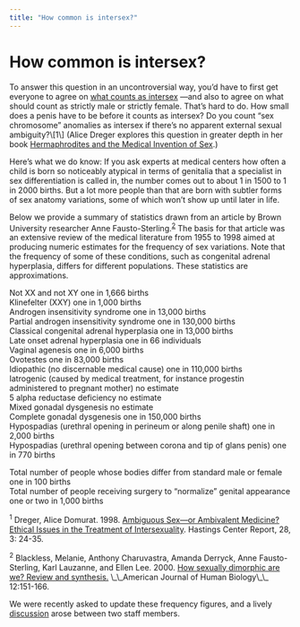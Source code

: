 ```yaml
---
title: "How common is intersex?"
---
```


# How common is intersex?

<p>To answer this question in an uncontroversial way, you&#8217;d have to first get everyone to agree on <a href="/faq/what%5C_is%5C_intersex">what counts as intersex</a> &#8212;and also to agree on what should count as strictly male or strictly female. That&#8217;s hard to do. How small does a penis have to be before it counts as intersex? Do you count &#8220;sex chromosome&#8221; anomalies as intersex if there&#8217;s no apparent external sexual ambiguity?\[1\] (Alice Dreger explores this question in greater depth in her book <a href="/books/medicalinvention">Hermaphrodites and the Medical Invention of Sex</a>.)  </p>

<p>Here&#8217;s what we do know: If you ask experts at medical centers how often a child is born so noticeably atypical in terms of genitalia that a specialist in sex differentiation is called in, the number comes out to about 1 in 1500 to 1 in 2000 births. But a lot more people than that are born with subtler forms of sex anatomy variations, some of which won&#8217;t show up until later in life.  </p>

<p>Below we provide a summary of statistics drawn from an article by Brown University researcher Anne Fausto-Sterling.<sup class="footnote" id="fnrev17635761225d88eb337d3bd-1"><a href="#fn17635761225d88eb337d3bd-1">2</a></sup> The basis for that article was an extensive review of the medical literature from 1955 to 1998 aimed at producing numeric estimates for the frequency of sex variations. Note that the frequency of some of these conditions, such as congenital adrenal hyperplasia, differs for different populations. These statistics are approximations.  </p>

<p>Not XX and not XY one in 1,666 births  <br />
Klinefelter (<span class="caps">XXY</span>) one in 1,000 births  <br />
Androgen insensitivity syndrome one in 13,000 births  <br />
Partial androgen insensitivity syndrome one in 130,000 births  <br />
Classical congenital adrenal hyperplasia one in 13,000 births  <br />
Late onset adrenal hyperplasia one in 66 individuals  <br />
Vaginal agenesis one in 6,000 births  <br />
Ovotestes one in 83,000 births  <br />
Idiopathic (no discernable medical cause) one in 110,000 births  <br />
Iatrogenic (caused by medical treatment, for instance progestin administered to pregnant mother) no estimate  <br />
5 alpha reductase deficiency no estimate  <br />
Mixed gonadal dysgenesis no estimate  <br />
Complete gonadal dysgenesis one in 150,000 births  <br />
Hypospadias (urethral opening in perineum or along penile shaft) one in 2,000 births  <br />
Hypospadias (urethral opening between corona and tip of glans penis) one in 770 births  </p>

<p>Total number of people whose bodies differ from standard male or female one in 100 births  <br />
Total number of people receiving surgery to &#8220;normalize&#8221; genital appearance one or two in 1,000 births  </p>

<p class="footnote" id="fn17635761225d88eb337d3bd-2"><sup>1</sup> Dreger, Alice Domurat. 1998. <a href="/articles/ambivalent_medicine">Ambiguous Sex&#8212;or Ambivalent Medicine? Ethical Issues in the Treatment of Intersexuality</a>. Hastings Center Report, 28, 3: 24-35.  </p>

<p class="footnote" id="fn17635761225d88eb337d3bd-1"><sup>2</sup> Blackless, Melanie, Anthony Charuvastra, Amanda Derryck, Anne Fausto-Sterling, Karl Lauzanne, and Ellen Lee. 2000. <a href="http://bms.brown.edu/faculty/f/afs/dimorphic.pdf">How sexually dimorphic are we? Review and synthesis.</a> \_\_American Journal of Human Biology\_\_ 12:151-166.  </p>

<p>We were recently asked to update these frequency figures, and a lively <a href="http://www.isna.org/node/972">discussion</a> arose between two staff members.</p>